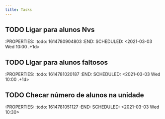 ```yaml
---
title: Tasks
---
```


##
## TODO Ligar para alunos Nvs 
:PROPERTIES:
:todo: 1614780904803
:END:
SCHEDULED: <2021-03-03 Wed 10:00 .+1d>
## TODO LIgar para alunos faltosos 
:PROPERTIES:
:todo: 1614781020187
:END:
SCHEDULED: <2021-03-03 Wed 10:00 .+1d>
## TODO Checar número de alunos na unidade 
:PROPERTIES:
:todo: 1614781051127
:END:
SCHEDULED: <2021-03-03 Wed 10:30>
